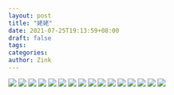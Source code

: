 ```yaml
---
layout: post
title: "姥姥"
date: 2021-07-25T19:13:59+08:00
draft: false
tags: 
categories:
author: Zink
---
```


![](/assets/姥姥/1.JPG)
![](/assets/姥姥/2.JPG)
![](/assets/姥姥/3.JPG)
![](/assets/姥姥/4.JPG)
![](/assets/姥姥/5.JPG)
![](/assets/姥姥/6.JPG)
![](/assets/姥姥/7.JPG)
![](/assets/姥姥/8.JPG)
![](/assets/姥姥/9.JPG)
![](/assets/姥姥/10.JPG)
![](/assets/姥姥/11.JPG)
![](/assets/姥姥/12.JPG)
![](/assets/姥姥/13.JPG)
![](/assets/姥姥/14.JPG)
![](/assets/姥姥/15.JPG)
![](/assets/姥姥/16.JPG)
